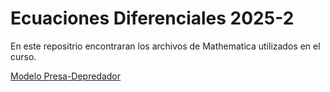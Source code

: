 # Ecuaciones Diferenciales 2025-2
En este repositrio encontraran los archivos de Mathematica utilizados en el curso. 

[Modelo Presa-Depredador](./Notebooks/Presa%20depredador.nb "Download")
